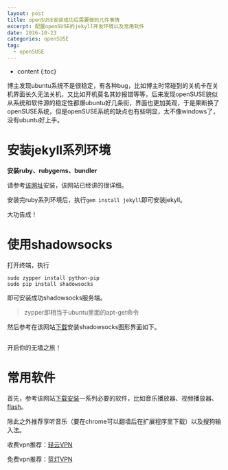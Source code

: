 ```yaml
---
layout: post
title: openSUSE安装成功后需要做的几件事情
excerpt: 配置openSUSE的jekyll开发环境以及常用软件
date: 2016-10-23
categories: openSUSE
tag:
  - openSUSE
---
```


* content
{:toc}

博主发现ubuntu系统不是很稳定，有各种bug，比如博主时常碰到的关机卡在关机界面长久无法关机，又比如开机莫名其妙报错等等，后来发现openSUSE貌似从系统和软件源的稳定性都爆ubuntu好几条街，界面也更加美观，于是果断换了openSUSE系统，但是openSUSE系统的缺点也有些明显，太不像windows了，没有ubuntu好上手。

# **安装jekyll系列环境**

**安装ruby、rubygems、bundler**

请参考[该网址](https://ruby-china.org/wiki/install_ruby_guide)安装，该网站已经讲的很详细。

安装完ruby系列环境后，执行`gem install jekyll`即可安装jekyll。

大功告成！

# **使用shadowsocks**

打开终端，执行

```
sudo zypper install python-pip
sudo pip install shadowsocks
```

即可安装成功shadowsocks服务端。

> zypper即相当于ubuntu里面的apt-get命令

然后参考在该网站[下载](http://software.opensuse.org/download.html?project=home%3AMargueriteSu&package=shadowsocks-qt5)安装shadowsocks图形界面如下。

![![](http://ooo.0o0.ooo/2016/10/23/580cbd30dda83.png)](http://ooo.0o0.ooo/2016/10/23/580cbd2debc04.png)

开启你的无墙之旅！

# **常用软件**

首先，参考该网站[下载安装](https://lug.ustc.edu.cn/sites/opensuse-guide/apps.php)一系列必要的软件，比如音乐播放器、视频播放器、[flash](https://en.opensuse.org/Adobe_Flash_Player)。

除此之外推荐享听音乐（要在chrome可以翻墙后在扩展程序里下载）以及搜狗输入法。

收费vpn推荐：[轻云VPN](https://www.theqingyun.info/)

免费vpn推荐：[蓝灯VPN](https://github.com/getlantern/forum)

